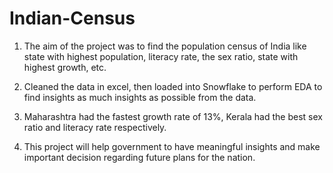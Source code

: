 # Indian-Census


1) The aim of the project was to find the population census of India like state with highest population, literacy rate, the sex ratio, state with highest growth, etc.

2) Cleaned the data in excel, then loaded into Snowflake to perform EDA to find insights as much insights as possible from the data.

3) Maharashtra had the fastest growth rate of 13%, Kerala had the best sex ratio and literacy rate respectively.

4) This project will help government to have meaningful insights and make important decision regarding future plans for the nation.
